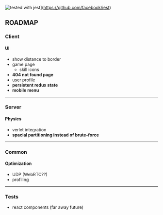 ![tested with jest](https://img.shields.io/badge/tested_with-jest-99424f.svg)](https://github.com/facebook/jest)

## ROADMAP

### Client

#### UI
* show distance to border
* game page
  * skill icons
* **404 not found page**
* user profile
* **persistent redux state**
* **mobile menu**

---

### Server

#### Physics
* verlet integration
* **spacial partitioning instead of brute-force**

---

### Common

#### Optimization
* UDP (WebRTC??)
* profiling

---

### Tests
* react components (far away future)